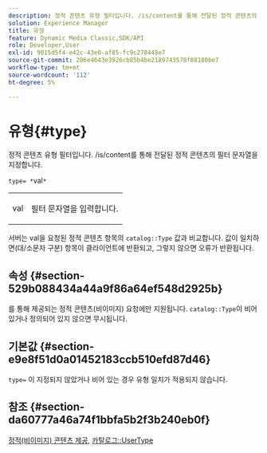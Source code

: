 ```yaml
---
description: 정적 콘텐츠 유형 필터입니다. /is/content를 통해 전달된 정적 콘텐츠의 필터 문자열을 지정합니다.
solution: Experience Manager
title: 유형
feature: Dynamic Media Classic,SDK/API
role: Developer,User
exl-id: 9015d5f4-e42c-43e0-af85-fc9c278448e7
source-git-commit: 206e4643e3926cb85b4be2189743578f88180be7
workflow-type: tm+mt
source-wordcount: '112'
ht-degree: 5%

---
```


# 유형{#type}

정적 콘텐츠 유형 필터입니다. /is/content를 통해 전달된 정적 콘텐츠의 필터 문자열을 지정합니다.

`type= *`val`*`

<table id="simpletable_B66354A826434A678F3DBC686A0F1436"> 
 <tr class="strow"> 
  <td class="stentry"> <p><span class="varname"> val</span> </p> </td> 
  <td class="stentry"> <p>필터 문자열을 입력합니다. </p></td> 
 </tr> 
</table>

서버는 val을 요청된 정적 콘텐츠 항목의 `catalog::Type` 값과 비교합니다. 값이 일치하면(대/소문자 구분) 항목이 클라이언트에 반환되고, 그렇지 않으면 오류가 반환됩니다.

## 속성 {#section-529b088434a44a9f86a64ef548d2925b}

를 통해 제공되는 정적 콘텐츠(비이미지) 요청에만 지원됩니다. `catalog::Type`이 비어 있거나 정의되어 있지 않으면 무시됩니다.

## 기본값 {#section-e9e8f51d0a01452183ccb510efd87d46}

`type=` 이 지정되지 않았거나 비어 있는 경우 유형 일치가 적용되지 않습니다.

## 참조 {#section-da60777a46a74f1bbfa5b2f3b240eb0f}

[정적(비이미지) 콘텐츠 제공](../../../../../is-api/http-ref/image-serving-api-ref/c-http-protocol-reference/c-syntax-and-features/r-serving-static-non-image-content.md#reference-cbe50e697fdf4c7bbb0084f98b7739da),  [카탈로그::UserType](/help/aem-is-ir-api/is-api/image-catalog/image-serving-api-ref/c-image-catalog-reference/c-image-svg-data-reference/c-image-data-reference/r-usertype-cat.md)
